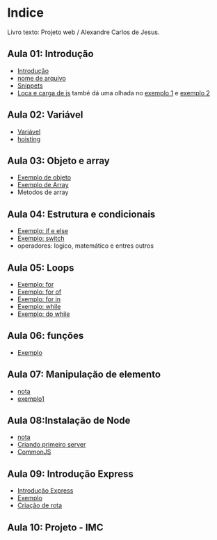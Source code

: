
# Indice 

Livro texto: Projeto web / Alexandre Carlos de Jesus.

## Aula 01: Introdução 
- [Introdução](/notas/Introdução.md)
- [nome de arquivo](/notas/nome_de_arquivo.md)
- [Snippets](/notas/snippets-code.md)
- [Loca e carga de js](notas/local%20_do_js.md) també dá uma olhada no [exemplo 1](exemplos/carga/exemplo1.html) e [exemplo 2](/exemplos/carga/exemplo2.html) 


## Aula 02: Variável 
- [Variável](/notas/variavel.md)
- [hoisting](/exemplos/hoisting/index.html)


## Aula 03:  Objeto e array
- [Exemplo de objeto](/exemplos/objeto/index.html)
- [Exemplo de Array](/exemplos/array/index.html)
- Metodos de array

## Aula 04: Estrutura e condicionais 
- [Exemplo: if e else](/exemplos/condicionais/exemplo1.html)
- [Exemplo: switch](/exemplos/condicionais/exemplo2.html)
- operadores: logico, matemático e entres outros


## Aula 05: Loops
- [Exemplo: for](/exemplos/loops/exemplo1.html)
- [Exemplo: for of](/exemplos/loops/exemplo2.html)
- [Exemplo: for in](/exemplos/loops/exemplo3.html)
- [Exemplo: while](/exemplos/loops/exemplo4.html)
- [Exemplo: do while](/exemplos/loops/exemplo5.html)

## Aula 06: funções
- [Exemplo](/exemplos/funcao/exemplo1.html)

## Aula 07: Manipulação de elemento 

- [nota](/notas/manipulaElemento.md)
- [exemplo1](/exemplos/dom/exemplo1.html)


## Aula 08:Instalação de Node
- [nota](/notas/instalandoNode.md)
- [Criando primeiro server](/exemplos/primeiroServe/olaMundo.js) 
- [CommonJS](/notas/CommonJS.md)

## Aula 09: Introdução Express

- [Introdução Express ](/notas/express.md)
- [Exemplo](/exemplos/express/index.js)
- [Criação de rota](/notas/criandoRota.md)

## Aula 10: Projeto - IMC